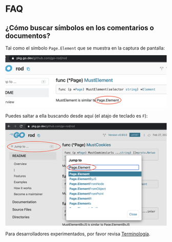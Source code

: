 # FAQ

## ¿Cómo buscar símbolos en los comentarios o documentos?

Tal como el símbolo `Page.Element` que se muestra en la captura de pantalla:

![símbolo en doc](symbol-in-doc.png)

Puedes saltar a ella buscando desde aquí (el atajo de teclado es `F`):

![buscar-símbolo en doc](search-symbol-in-doc.png)

Para desarrolladores experimentados, por favor revisa [Terminología](https://github.com/go-rod/rod/blob/master/.github/CONTRIBUTING.md#terminology).
